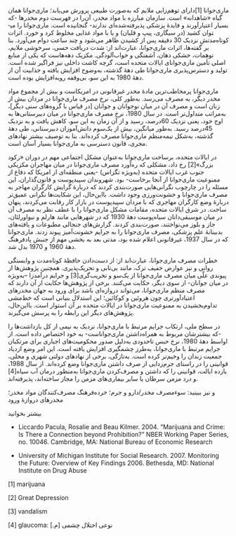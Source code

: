  ماری‌جوانا [1]دارای توهم‌زایی ملایم که به‌صورت طبیعی پرورش می‌یابد؛ ماری‌جوانا همان گیاه «شاهدانه» است. سازمان مبارزه با مواد مخدر، آن‌را در فهرست دوم مخدرها -که بسیار اعتیارآورند و فایدۀ پزشکی پذیرفته‌شده‌ای ندارند- گنجانیده است. ماری‌جوانا را می­توان کشید (در سیگاری، پیپ و قلیان) و یا با مواد غذایی مخلوط کرد و خورد. اثرات کوتاه‌مدتش نزدیک 30 دقیقه پس از کشیدن ظاهر می‌شود و چند ساعت دوام می‌آورد. بنا بر گفته‌ها، اثرات ماری‌جوانا، عبارت‌اند از: شدت‌ دریافت حسی، سرخوشی ملایم، توهمات، خشکی دهان، آشفتگی و خواب‌آلودگی. مکزیک دهه‌هاست که یکی از منابع اصلی تأمین ماری‌جوانای ایالات‌ متحده است، گرچه کاشت داخلی نیز فراگیر شده است. تولید و دسترس‌پذیری ماری‌جوانا طی دهۀ گذشته، به‌وضوح افزایش یافته و جذابیت آن از دهۀ 1980 به این سو، بی‌وقفه روبه‌افزایش بوده است. 

ماری‌جوانا پرمخاطب‌ترین مادۀ مخدر غیرقانونی در امریکاست و بیش از مجموع مواد مخدر دیگر، به مصرف می‌رسد. به‌طور کلی، نرخ مصرف ماری‌جوانا در مردان بیش از زنان است و مصرف آن در میان نوجوانان و جوانان [در قیاس با گروه‌های سنی دیگر]، به‌مراتب متداول‌تر است. در سال 1980، نرخ مصرف ماری‌جوانا در میان دبیرستانی‌ها به اوج خود، یعنی نزدیک 60درصد، رسید و از آن زمان به این سو، کاهش یافت و به نزدیک 45درصد رسید. به‌طور میانگین، بیش از یک‌سوم دانش‌آموزان دبیرستانی، طی دهۀ گذشته، به‌شکل نیمه‌منظم ماری‌جوانا مصرف کرده‌اند. بنا به توصیف بیشتر نهادهای مجری، قانون دسترسی به ماری‌جوانا بسیار آسان است.

 در ایالات‌ متحده، برساخت ماری‌جوانا به‌عنوان مشکل اجتماعی‌ مهم در دوران «رکود بزرگ»[2] رخ داد، مشکلی که ره‌آورد مصرف ماری‌جوانا در میان مهاجران مکزیکی جنوب غرب ایالات‌ متحده (به‌ویژه تگزاس) -یعنی منطقه‌ای از امریکا که دفاع از ممنوعیت ماری‌جوانا از آنجا برخاست- بود. شهروندان سپیدپوست و قانون‌گذاران، این مسئله را در چارچوب نگرانی‌هایی صورت‌بندی کردند که دربارۀ گرایش کارگران مهاجر به مصرف ماری‌جوانا و خشونت‌ورزی وجود داشت. بااین‌حال، این شکایت‌ها نگرانی عمیق‌تر دربارۀ وضع کارگران مهاجری که با مردان سپیدپوست در بازار کار رقابت می‌کردند، پنهان ساخت. در شرق ایالات‌ متحده، مقامات مشکل ماری‌جوانا را با عطف نظر به مصرف آن در میان موسیقی‌دانان سیاه‌پوست دهۀ 1930 که در شهرهایی مانند هارلم و نیواورلئان، جاز و بلوز می‌نواختند، صورت‌بندی کردند. گزارش‌های جنجالی مطبوعات و یافته‌های بدبینانۀ علم پزشکی، مصرف ماری‌جوانا را به جرایم خشونت‌آمیز پیوند زدند. ماری‌جوانا که در سال 1937، غیرقانونی اعلام شده بود، مدتی بعد به بخشی مهم از جنبش پادفرهنگ دهۀ 1960 و 1970 بدل شد.

 خطرات مصرف ماری‌جوانا، عبارت‌اند از: از دست‌دادن حافظۀ کوتاه‌مدت و وابستگی روانی و نیز عوارض خفیف ترک، مانند بی‌تابی و تحریک‌پذیری. همچنین پژوهش‌ها از پیوندی علّی میان مصرف ماری‌جوانا از یک‌سو و تخریب‌گری[3] و جرایم درآمدزا –به‌ویژه در میان جوانان- از سوی دیگر، حکایت می‌کنند. برخی از پژوهش‌ها حکایت از آن دارند که مصرف منظم ماری‌جوانا، می‌تواند دروازه‌ای باشد برای ورود به جهان مخدرهای اعتیادآورتری چون هروئین و کوکائین؛ این استدلال بنیانی است که خط‌مشی تداوم‌بخشیدن به ممنوعیت ماری‌جوانا در ایالات‌ متحده بر آن استوار است. بااین‌حال، پژوهش‌های دیگر این رابطه را به پرسش می‌گیرند.

 در سطح ملی، ارتکاب جرایم مرتبط با ماری‌جوانا، نزدیک به نیمی از کل بازداشت‌ها را -که بیشترشان مربوط به همراه‌داشتن ماری‌جواناست- به خود اختصاص داده است. از اواسط دهۀ 1980، نرخ حبس تاحدودی به‌دلیل صدور محکومیت‌های اجباری برای مرتکبان جرایم مرتبط با ماری‌جوانا، به‌طرز چشمگیری افزایش یافته است. این امر وضع ازدیاد جمعیت زندان را وخیم‌تر کرده است. به‌تازگی، برخی از نهادهای دولتی شهری و محلی، قوانینی را در راستای جرم‌زدایی از صرف ‌داشتن ماری‌جوانا وضع کرده‌اند. از سال 1988، یازده ایالت، قوانینی را که داشتن و مصرف‌کردن ماری‌جوانا به‌منظور درمان آب سیاه[4] و درد مزمن سرطان یا سایر بیماری‌های مزمن را مجاز ساخته‌اند، پذیرفته‌اند.

 و نیز ببینید: سوءمصرف مخدر/دارو و جرم؛ خرده‌فرهنگ مصرف‌کنندگان مواد مخدر؛ مخدرهای دروازۀ ورود

بیشتر بخوانید

- Liccardo Pacula, Rosalie and Beau Kilmer. 2004. “Marijuana and Crime: Is There a Connection beyond Prohibition?” NBER Working Paper Series, no. 10046. Cambridge, MA: National Bureau of Economic Research

- University of Michigan Institute for Social Research. 2007. Monitoring the Future: Overview of Key Findings 2006. Bethesda, MD: National Institute on Drug Abuse

 [1] marijuana

[2] Great Depression

[3] vandalism

[4] glaucoma: نوعی اختلال چشمی [م.] 

 

 

 

 